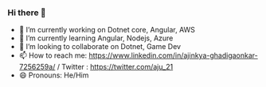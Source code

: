 ### Hi there 👋

- 🔭 I’m currently working on Dotnet core, Angular, AWS
- 🌱 I’m currently learning Angular, Nodejs, Azure
- 👯 I’m looking to collaborate on Dotnet, Game Dev
- 📫 How to reach me: https://www.linkedin.com/in/ajinkya-ghadigaonkar-7256259a/ / Twitter : https://twitter.com/aju_21
- 😄 Pronouns: He/Him

<!--
**Aju21/Aju21** is a ✨ _special_ ✨ repository because its `README.md` (this file) appears on your GitHub profile.

Here are some ideas to get you started:

- 🔭 I’m currently working on ...
- 🌱 I’m currently learning ...
- 👯 I’m looking to collaborate on ...
- 🤔 I’m looking for help with ...
- 💬 Ask me about ...
- 📫 How to reach me: ...
- 😄 Pronouns: ...
- ⚡ Fun fact: ...
-->
